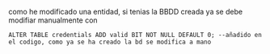 como he modificado una entidad, si tenias la BBDD creada ya se debe modifiar manualmente con 
```
ALTER TABLE credentials ADD valid BIT NOT NULL DEFAULT 0; --añadido en el codigo, como ya se ha creado la bd se modifica a mano
```
